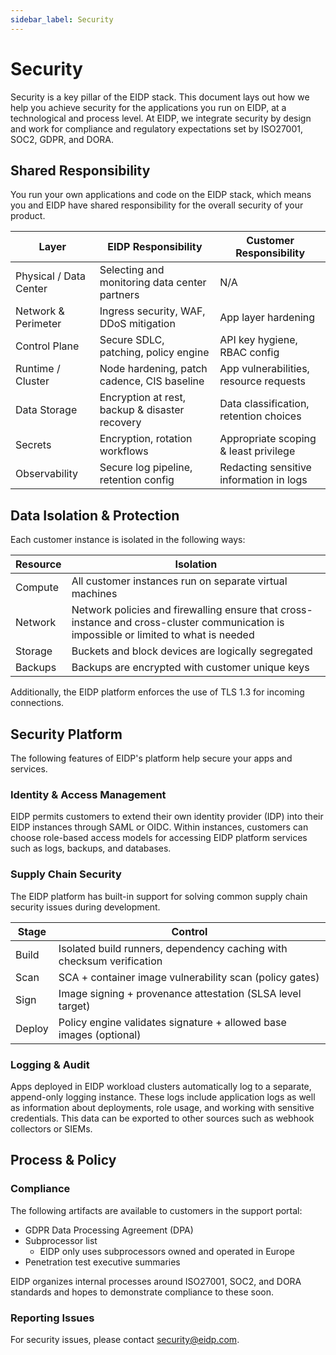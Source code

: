 ```yaml
---
sidebar_label: Security
---
```


# Security

Security is a key pillar of the EIDP stack. This document lays out how we help you achieve security for the applications
you run on EIDP, at a technological and process level.
At EIDP, we integrate security by design and work for compliance and regulatory expectations set by ISO27001, SOC2,
GDPR, and DORA.

## Shared Responsibility

You run your own applications and code on the EIDP stack, which means you and EIDP have shared responsibility for the
overall security of your product.

| Layer                  | EIDP Responsibility                            | Customer Responsibility                 |
|------------------------|------------------------------------------------|-----------------------------------------|
| Physical / Data Center | Selecting and monitoring data center partners  | N/A                                     |
| Network & Perimeter    | Ingress security, WAF, DDoS mitigation         | App layer hardening                     |
| Control Plane          | Secure SDLC, patching, policy engine           | API key hygiene, RBAC config            |
| Runtime / Cluster      | Node hardening, patch cadence, CIS baseline    | App vulnerabilities, resource requests  |
| Data Storage           | Encryption at rest, backup & disaster recovery | Data classification, retention choices  |
| Secrets                | Encryption, rotation workflows                 | Appropriate scoping & least privilege   |
| Observability          | Secure log pipeline, retention config          | Redacting sensitive information in logs |

## Data Isolation & Protection

Each customer instance is isolated in the following ways:

| Resource | Isolation                                                                                                                              |
|----------|----------------------------------------------------------------------------------------------------------------------------------------|
| Compute  | All customer instances run on separate virtual machines                                                                                |
| Network  | Network policies and firewalling ensure that cross-instance and cross-cluster communication is impossible or limited to what is needed |
| Storage  | Buckets and block devices are logically segregated                                                                                     |
| Backups  | Backups are encrypted with customer unique keys                                                                                        |

Additionally, the EIDP platform enforces the use of TLS 1.3 for incoming connections.

## Security Platform

The following features of EIDP's platform help secure your apps and services.

### Identity & Access Management

EIDP permits customers to extend their own identity provider (IDP) into their EIDP instances through SAML or OIDC.
Within instances, customers can choose role-based access models for accessing EIDP platform services such as logs,
backups, and databases.

### Supply Chain Security

The EIDP platform has built-in support for solving common supply chain security issues during development.

| Stage  | Control                                                               |
|--------|-----------------------------------------------------------------------|
| Build  | Isolated build runners, dependency caching with checksum verification |
| Scan   | SCA + container image vulnerability scan (policy gates)               |
| Sign   | Image signing + provenance attestation (SLSA level target)            |
| Deploy | Policy engine validates signature + allowed base images (optional)    |

### Logging & Audit

Apps deployed in EIDP workload clusters automatically log to a separate, append-only logging instance. These logs
include application logs as well as information about deployments, role usage, and working with sensitive credentials.
This data can be exported to other sources such as webhook collectors or SIEMs.

## Process & Policy

### Compliance

The following artifacts are available to customers in the support portal:

* GDPR Data Processing Agreement (DPA)
* Subprocessor list
  * EIDP only uses subprocessors owned and operated in Europe
* Penetration test executive summaries

EIDP organizes internal processes around ISO27001, SOC2, and DORA standards and hopes to demonstrate compliance to these
soon.

### Reporting Issues

For security issues, please contact [security@eidp.com](mailto:security@eidp.com).
